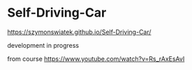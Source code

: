 # Self-Driving-Car
https://szymonswiatek.github.io/Self-Driving-Car/

development in progress



from course https://www.youtube.com/watch?v=Rs_rAxEsAvI
